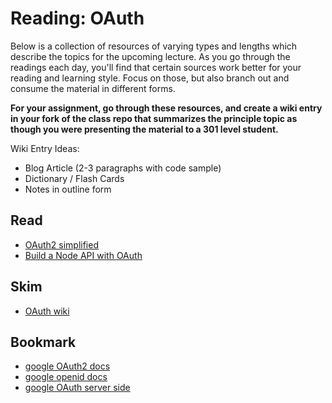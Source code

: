 # Reading: OAuth

Below is a collection of resources of varying types and lengths which describe the topics for the upcoming lecture.  As you go through the readings each day, you'll find that certain sources work better for your reading and learning style. Focus on those, but also branch out and consume the material in different forms.

**For your assignment, go through these resources, and create a wiki entry in your fork of the class repo that summarizes the principle topic as though you were presenting the material to a 301 level student.**

Wiki Entry Ideas:
* Blog Article (2-3 paragraphs with code sample)
* Dictionary / Flash Cards
* Notes in outline form

## Read
* [OAuth2 simplified](https://aaronparecki.com/oauth-2-simplified/)
* [Build a Node API with OAuth](https://developer.okta.com/blog/2018/08/21/build-secure-rest-api-with-node)

## Skim
* [OAuth wiki](https://en.wikipedia.org/wiki/OAuth)

## Bookmark
* [google OAuth2 docs](https://developers.google.com/identity/protocols/OAuth2)
* [google openid docs](https://developers.google.com/identity/protocols/OpenIDConnect)
* [google OAuth server side](https://developers.google.com/identity/protocols/OAuth2WebServer)
